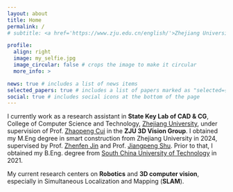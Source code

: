 ```yaml
---
layout: about
title: Home
permalink: /
# subtitle: <a href='https://www.zju.edu.cn/english/'>Zhejiang University</a>, College of Computer Science and Technology.

profile:
  align: right
  image: my_selfie.jpg
  image_circular: false # crops the image to make it circular
  more_info: >

news: true # includes a list of news items
selected_papers: true # includes a list of papers marked as "selected={true}"
social: true # includes social icons at the bottom of the page
---
```


I currently work as a research assistant in **State Key Lab of CAD & CG**, College of Computer Science and Technology, <a href='https://www.zju.edu.cn/english/'>Zhejiang University</a>, under supervision of Prof. <a href='http://www.cad.zju.edu.cn/home/zhpcui/'>Zhaopeng Cui</a> in the **ZJU 3D Vision Group**. I obtained my M.Eng degree in smart construction from Zhejiang University in 2024, supervised by Prof. <a href="https://person.zju.edu.cn/0014315">Zhenfen Jin</a> and Prof. <a href="https://person.zju.edu.cn/0019044">Jiangpeng Shu</a>. Prior to that, I obtained my B.Eng. degree from <a href='https://www.scut.edu.cn/en/'>South China University of Technology</a> in 2021.

My current research centers on **Robotics** and **3D computer vision**, especially in Simultaneous Localization and Mapping (**SLAM**).

